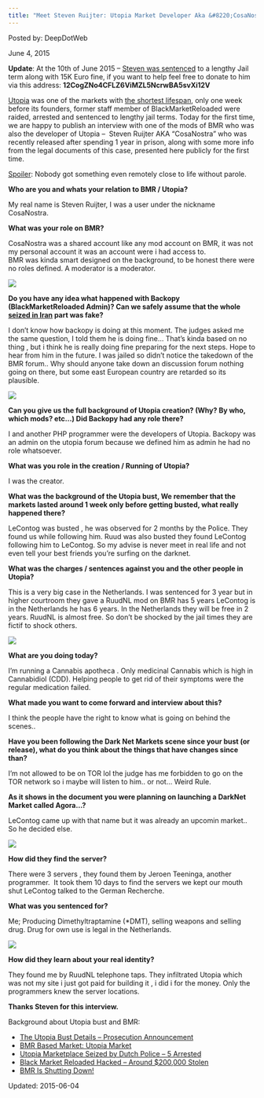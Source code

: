 ```yaml
---
title: "Meet Steven Ruijter: Utopia Market Developer Aka &#8220;CosaNostra&#8221;"
---
```


Posted by: DeepDotWeb 

<span>June 4, 2015</span>
    

<p><strong>Update</strong>: At the 10th of June 2015 &#8211; <a href="/2015/06/10/utopia-market-developer-sentence-by-higher-courtroom-in-arnhem/">Steven was sentenced</a> to a lengthy Jail term along with 15K Euro fine, if you want to help feel free to donate to him via this address: <strong>12CogZNo4CFLZ6ViMZL5NcrwBA5svX<wbr/>i12V</strong></p>
<p><a href="/?s=UTOPIA">Utopia</a> was one of the markets with <a href="/2014/02/11/utopia-marketplace-seized-by-dutch-police/">the shortest lifespan</a>, only one week before its founders, former staff member of BlackMarketReloaded were raided, arrested and sentenced to lengthy jail terms. Today for the first time, we are happy to publish an interview with one of the mods of BMR who was also the developer of Utopia &#8211;  Steven Ruijter AKA &#8220;CosaNostra&#8221; who was recently released after spending 1 year in prison, along with some more info from the legal documents of this case, presented here publicly for the first time.</p>
<p><span style="text-decoration: underline;">Spoiler</span>: Nobody got something even remotely close to life without parole.</p>
<p><strong>Who are you and whats your relation to BMR / Utopia?</strong></p>
<p>My real name is Steven Ruijter, I was a user under the nickname CosaNostra.</p>
<p><strong>What was your role on BMR?</strong></p>
<p>CosaNostra was a shared account like any mod account on BMR, it was not my personal account it was an account were i had access to.<br/>
    BMR was kinda smart designed on the background, to be honest there were no roles defined. A moderator is a moderator.</p>


<img src="https://G-I-R.github.io/deepdotweb/imgs/2015/06/utopiagun.png">

<p><strong>Do you have any idea what happened with Backopy (BlackMarketReloaded Admin)? Can we safely assume that the whole <a href="/2014/02/13/black-market-reloaded-forum-seized/">seized in Iran</a> part was fake? </strong></p>
<p>I don&#8217;t know how backopy is doing at this moment. The judges asked me the same question, I told them he is doing fine&#8230; That&#8217;s kinda based on no thing , but i think he is really doing fine preparing for the next steps. Hope to hear from him in the future. I was jailed so didn&#8217;t notice the takedown of the BMR forum.. Why should anyone take down an discussion forum nothing going on there, but some east European country are retarded so its plausible.</p>


<img src="https://G-I-R.github.io/deepdotweb/imgs/2015/06/mods.png">

<p><strong>Can you give us the full background of Utopia creation? (Why? By who, which mods? etc&#8230;) Did Backopy had any role there?</strong></p>
<p>I and another PHP programmer were the developers of Utopia. Backopy was an admin on the utopia forum because we defined him as admin he had no role whatsoever.</p>
<p><strong>What was you role in the creation / Running of Utopia?</strong></p>
<p>I was the creator.</p>
<p><strong>What was the background of the Utopia bust, We remember that the markets lasted around 1 week only before getting busted, what really happened there?</strong></p>
<p>LeContog was busted , he was observed for 2 months by the Police. They found us while following him. Ruud was also busted they found LeContog following him to LeContog. So my advise is never meet in real life and not even tell your best friends you&#8217;re surfing on the darknet.</p>
<p><strong>What was the charges / sentences against you and the other people in Utopia?</strong></p>
<p>This is a very big case in the Netherlands. I was sentenced for 3 year but in higher courtroom they gave a RuudNL mod on BMR has 5 years LeContog is in the Netherlands he has 6 years. In the Netherlands they will be free in 2 years. RuudNL is almost free. So don&#8217;t be shocked by the jail times they are fictif to shock others.</p>


<img src="https://G-I-R.github.io/deepdotweb/imgs/2015/06/rundnl.png">

<p><strong>What are you doing today?</strong></p>
<p>I&#8217;m running a Cannabis apotheca . Only medicinal Cannabis which is high in Cannabidiol (CDD). Helping people to get rid of their symptoms were the regular medication failed.</p>
<p><strong>What made you want to come forward and interview about this?</strong></p>
<p>I think the people have the right to know what is going on behind the scenes..</p>
<p><strong>Have you been following the Dark Net Markets scene since your bust (or release), what do you think about the things that have changes since than?</strong></p>
<p>I&#8217;m not allowed to be on TOR lol the judge has me forbidden to go on the TOR network so i maybe will listen to him.. or not&#8230; Weird Rule.</p>
<p><strong>As it shows in the document you were planning on launching a DarkNet Market called Agora&#8230;?</strong></p>
<p>LeContog came up with that name but it was already an upcomin market.. So he decided else.</p>

<img src="https://G-I-R.github.io/deepdotweb/imgs/2015/06/agora12.png">

<p><strong>How did they find the server?</strong></p>
<p>There were 3 servers , they found them by Jeroen Teeninga, another programmer.  It took them 10 days to find the servers we kept our mouth shut LeContog talked to the German Recherche.</p>
<p><strong>What was you sentenced for?</strong></p>
<p>Me; Producing Dimethyltraptamine (*DMT), selling weapons and selling drug. Drug for own use is legal in the Netherlands.</p>

<img src="https://G-I-R.github.io/deepdotweb/imgs/2015/06/CosanostraDMT.png">

<p><strong>How did they learn about your real identity?</strong></p>
<p>They found me by RuudNL telephone taps. They infiltrated Utopia which was not my site i just got paid for building it , i did i for the money. Only the programmers knew the server locations.</p>
<p><strong>Thanks Steven for this interview.</strong></p>
<p>Background about Utopia bust and BMR:</p>
<ul>
<li class="post-box-title"><a title="Permalink to The Utopia Bust Details – Prosecution Announcement" href="/2014/02/12/the-utopia-bust-details-prosecution-announcement/" rel="bookmark">The Utopia Bust Details – Prosecution Announcement</a></li>
<li class="post-box-title"><a title="Permalink to BMR Based Market: Utopia Market" href="/2013/12/31/new-bmr-based-market-utopia-market/" rel="bookmark">BMR Based Market: Utopia Market</a></li>
<li class="post-box-title"><a title="Permalink to Utopia Marketplace Seized by Dutch Police – 5 Arrested" href="/2014/02/11/utopia-marketplace-seized-by-dutch-police/" rel="bookmark">Utopia Marketplace Seized by Dutch Police – 5 Arrested</a></li>
<li class="post-box-title"><a title="Permalink to Black Market Reloaded Hacked – Around $200,000 Stolen" href="/2013/12/06/bmr-hacked-around-200000-stolen/" rel="bookmark">Black Market Reloaded Hacked – Around $200,000 Stolen</a></li>
<li class="post-box-title"><a title="Permalink to BMR Is Shutting Down!" href="/2013/12/01/bmr-is-shutting-down/" rel="bookmark">BMR Is Shutting Down!</a></li>
</ul>

Updated: 2015-06-04

